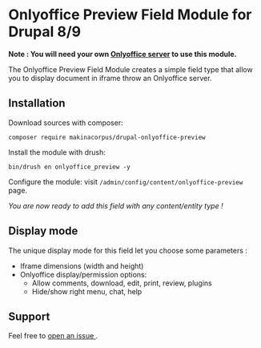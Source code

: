 # Onlyoffice Preview Field Module for Drupal 8/9

**Note : You will need your own [Onlyoffice server](https://www.onlyoffice.com/fr/) to use this module.**

The Onlyoffice Preview Field Module creates a simple field type that allow you to display document in iframe throw an Onlyoffice server.

## Installation

Download sources with composer:

```
composer require makinacorpus/drupal-onlyoffice-preview
```

Install the module with drush:

```
bin/drush en onlyoffice_preview -y
```

Configure the module: visit `/admin/config/content/onlyoffice-preview` page.

*You are now ready to add this field with any content/entity type !*

## Display mode

The unique display mode for this field let you choose some parameters :

 * Iframe dimensions (width and height)
 * Onlyoffice display/permission options:
   * Allow comments, download, edit, print, review, plugins
   * Hide/show right menu, chat, help

## Support

Feel free to [open an issue ](https://github.com/makinacorpus/drupal-onlyoffice-preview/issues).